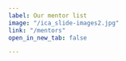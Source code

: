 ```yaml
---
label: Our mentor list
image: "/ica_slide-images2.jpg"
link: "/mentors"
open_in_new_tab: false

---
```

